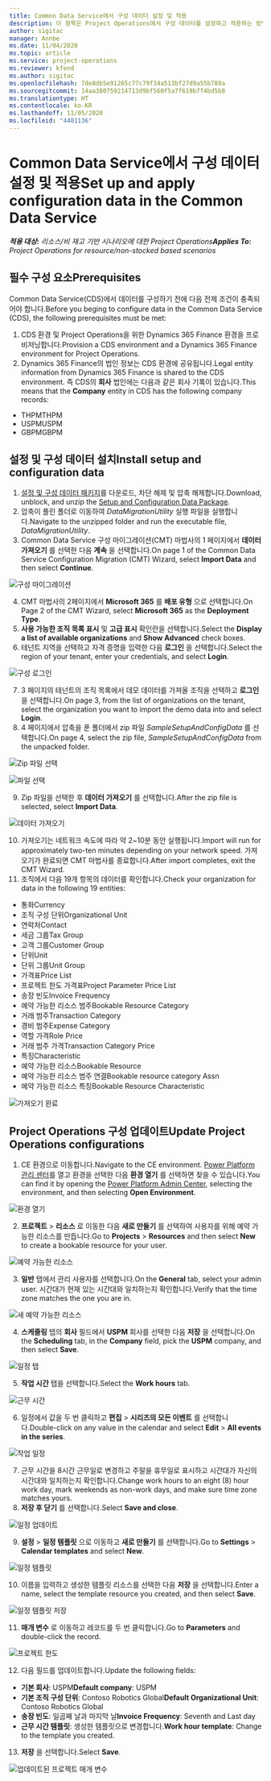 ```yaml
---
title: Common Data Service에서 구성 데이터 설정 및 적용
description: 이 항목은 Project Operations에서 구성 데이터를 설정하고 적용하는 방법에 대한 정보를 제공합니다.
author: sigitac
manager: Annbe
ms.date: 11/04/2020
ms.topic: article
ms.service: project-operations
ms.reviewer: kfend
ms.author: sigitac
ms.openlocfilehash: 7de8db5e91265c77c79f34a513bf27d9a55b789a
ms.sourcegitcommit: 14aa380759214713d9bf560f5a7f619b7f4bd5b8
ms.translationtype: HT
ms.contentlocale: ko-KR
ms.lasthandoff: 11/05/2020
ms.locfileid: "4401136"
---
```

# <a name="set-up-and-apply-configuration-data-in-the-common-data-service"></a><span data-ttu-id="7f96e-103">Common Data Service에서 구성 데이터 설정 및 적용</span><span class="sxs-lookup"><span data-stu-id="7f96e-103">Set up and apply configuration data in the Common Data Service</span></span> 

<span data-ttu-id="7f96e-104">_**적용 대상:** 리소스/비 재고 기반 시나리오에 대한 Project Operations_</span><span class="sxs-lookup"><span data-stu-id="7f96e-104">_**Applies To:** Project Operations for resource/non-stocked based scenarios_</span></span>

## <a name="prerequisites"></a><span data-ttu-id="7f96e-105">필수 구성 요소</span><span class="sxs-lookup"><span data-stu-id="7f96e-105">Prerequisites</span></span>

<span data-ttu-id="7f96e-106">Common Data Service(CDS)에서 데이터를 구성하기 전에 다음 전제 조건이 충족되어야 합니다.</span><span class="sxs-lookup"><span data-stu-id="7f96e-106">Before you beging to configure data in the Common Data Service (CDS), the following prerequisites must be met:</span></span>

1.  <span data-ttu-id="7f96e-107">CDS 환경 및 Project Operations을 위한 Dynamics 365 Finance 환경을 프로비저닝합니다.</span><span class="sxs-lookup"><span data-stu-id="7f96e-107">Provision a CDS environment and a Dynamics 365 Finance environment for Project Operations.</span></span>
2.  <span data-ttu-id="7f96e-108">Dynamics 365 Finance의 법인 정보는 CDS 환경에 공유됩니다.</span><span class="sxs-lookup"><span data-stu-id="7f96e-108">Legal entity information from Dynamics 365 Finance is shared to the CDS environment.</span></span> <span data-ttu-id="7f96e-109">즉 CDS의 **회사** 법인에는 다음과 같은 회사 기록이 있습니다.</span><span class="sxs-lookup"><span data-stu-id="7f96e-109">This means that the **Company** entity in CDS has the following company records:</span></span>
  - <span data-ttu-id="7f96e-110">THPM</span><span class="sxs-lookup"><span data-stu-id="7f96e-110">THPM</span></span>
  - <span data-ttu-id="7f96e-111">USPM</span><span class="sxs-lookup"><span data-stu-id="7f96e-111">USPM</span></span>
  - <span data-ttu-id="7f96e-112">GBPM</span><span class="sxs-lookup"><span data-stu-id="7f96e-112">GBPM</span></span>

## <a name="install-setup-and-configuration-data"></a><span data-ttu-id="7f96e-113">설정 및 구성 데이터 설치</span><span class="sxs-lookup"><span data-stu-id="7f96e-113">Install setup and configuration data</span></span>

1. <span data-ttu-id="7f96e-114">[설정 및 구성 데이터 패키지](https://download.microsoft.com/download/1/3/4/1349369c-6209-42b7-b3b4-5be0e67cacd8/ProjOpsSampleSetupData-%20Integrated%20UR1.zip)를 다운로드, 차단 해제 및 압축 해제합니다.</span><span class="sxs-lookup"><span data-stu-id="7f96e-114">Download, unblock, and unzip the [Setup and Configuration Data Package](https://download.microsoft.com/download/1/3/4/1349369c-6209-42b7-b3b4-5be0e67cacd8/ProjOpsSampleSetupData-%20Integrated%20UR1.zip).</span></span>
2. <span data-ttu-id="7f96e-115">압축이 풀린 폴더로 이동하여 *DataMigrationUtility* 실행 파일을 실행합니다.</span><span class="sxs-lookup"><span data-stu-id="7f96e-115">Navigate to the unzipped folder and run the executable file, *DataMigrationUtility*.</span></span>
3. <span data-ttu-id="7f96e-116">Common Data Service 구성 마이그레이션(CMT) 마법사의 1 페이지에서 **데이터 가져오기** 를 선택한 다음 **계속** 을 선택합니다.</span><span class="sxs-lookup"><span data-stu-id="7f96e-116">On page 1 of the Common Data Service Configuration Migration (CMT) Wizard, select **Import Data** and then select **Continue**.</span></span>

![구성 마이그레이션](./media/1ConfigurationMigration.png)

4. <span data-ttu-id="7f96e-118">CMT 마법사의 2페이지에서 **Microsoft 365** 를 **배포 유형** 으로 선택합니다.</span><span class="sxs-lookup"><span data-stu-id="7f96e-118">On Page 2 of the CMT Wizard, select **Microsoft 365** as the **Deployment Type**.</span></span>
5. <span data-ttu-id="7f96e-119">**사용 가능한 조직 목록 표시** 및 **고급 표시** 확인란을 선택합니다.</span><span class="sxs-lookup"><span data-stu-id="7f96e-119">Select the **Display a list of available organizations** and **Show Advanced** check boxes.</span></span>
6. <span data-ttu-id="7f96e-120">테넌트 지역을 선택하고 자격 증명을 입력한 다음 **로그인** 을 선택합니다.</span><span class="sxs-lookup"><span data-stu-id="7f96e-120">Select the region of your tenant, enter your credentials, and select **Login**.</span></span>

![구성 로그인](./media/2ConfigurationSignin.png)

7. <span data-ttu-id="7f96e-122">3 페이지의 테넌트의 조직 목록에서 데모 데이터를 가져올 조직을 선택하고 **로그인** 을 선택합니다.</span><span class="sxs-lookup"><span data-stu-id="7f96e-122">On page 3, from the list of organizations on the tenant, select the organization you want to import the demo data into and select **Login**.</span></span>
8. <span data-ttu-id="7f96e-123">4 페이지에서 압축을 푼 폴더에서 zip 파일 *SampleSetupAndConfigData* 를 선택합니다.</span><span class="sxs-lookup"><span data-stu-id="7f96e-123">On page 4, select the zip file, *SampleSetupAndConfigData* from the unpacked folder.</span></span>

![Zip 파일 선택](./media/3ZipFile.png)

![파일 선택](./media/4SelectAFile.png)

9. <span data-ttu-id="7f96e-126">Zip 파일을 선택한 후 **데이터 가져오기** 를 선택합니다.</span><span class="sxs-lookup"><span data-stu-id="7f96e-126">After the zip file is selected, select **Import Data**.</span></span>

![데이터 가져오기](./media/5ImportData.png)

10. <span data-ttu-id="7f96e-128">가져오기는 네트워크 속도에 따라 약 2~10분 동안 실행됩니다.</span><span class="sxs-lookup"><span data-stu-id="7f96e-128">Import will run for approximately two-ten minutes depending on your network speed.</span></span> <span data-ttu-id="7f96e-129">가져오기가 완료되면 CMT 마법사를 종료합니다.</span><span class="sxs-lookup"><span data-stu-id="7f96e-129">After import completes, exit the CMT Wizard.</span></span> 
11. <span data-ttu-id="7f96e-130">조직에서 다음 19개 항목의 데이터를 확인합니다.</span><span class="sxs-lookup"><span data-stu-id="7f96e-130">Check your organization for data in the following 19 entities:</span></span>

  - <span data-ttu-id="7f96e-131">통화</span><span class="sxs-lookup"><span data-stu-id="7f96e-131">Currency</span></span>
  - <span data-ttu-id="7f96e-132">조직 구성 단위</span><span class="sxs-lookup"><span data-stu-id="7f96e-132">Organizational Unit</span></span>
  - <span data-ttu-id="7f96e-133">연락처</span><span class="sxs-lookup"><span data-stu-id="7f96e-133">Contact</span></span>
  - <span data-ttu-id="7f96e-134">세금 그룹</span><span class="sxs-lookup"><span data-stu-id="7f96e-134">Tax Group</span></span>
  - <span data-ttu-id="7f96e-135">고객 그룹</span><span class="sxs-lookup"><span data-stu-id="7f96e-135">Customer Group</span></span>
  - <span data-ttu-id="7f96e-136">단위</span><span class="sxs-lookup"><span data-stu-id="7f96e-136">Unit</span></span>
  - <span data-ttu-id="7f96e-137">단위 그룹</span><span class="sxs-lookup"><span data-stu-id="7f96e-137">Unit Group</span></span>
  - <span data-ttu-id="7f96e-138">가격표</span><span class="sxs-lookup"><span data-stu-id="7f96e-138">Price List</span></span>
  - <span data-ttu-id="7f96e-139">프로젝트 한도 가격표</span><span class="sxs-lookup"><span data-stu-id="7f96e-139">Project Parameter Price List</span></span>
  - <span data-ttu-id="7f96e-140">송장 빈도</span><span class="sxs-lookup"><span data-stu-id="7f96e-140">Invoice Frequency</span></span>
  - <span data-ttu-id="7f96e-141">예약 가능한 리소스 범주</span><span class="sxs-lookup"><span data-stu-id="7f96e-141">Bookable Resource Category</span></span>
  - <span data-ttu-id="7f96e-142">거래 범주</span><span class="sxs-lookup"><span data-stu-id="7f96e-142">Transaction Category</span></span>
  - <span data-ttu-id="7f96e-143">경비 범주</span><span class="sxs-lookup"><span data-stu-id="7f96e-143">Expense Category</span></span>
  - <span data-ttu-id="7f96e-144">역할 가격</span><span class="sxs-lookup"><span data-stu-id="7f96e-144">Role Price</span></span>
  - <span data-ttu-id="7f96e-145">거래 범주 가격</span><span class="sxs-lookup"><span data-stu-id="7f96e-145">Transaction Category Price</span></span>
  - <span data-ttu-id="7f96e-146">특징</span><span class="sxs-lookup"><span data-stu-id="7f96e-146">Characteristic</span></span>
  - <span data-ttu-id="7f96e-147">예약 가능한 리소스</span><span class="sxs-lookup"><span data-stu-id="7f96e-147">Bookable Resource</span></span>
  - <span data-ttu-id="7f96e-148">예약 가능한 리소스 범주 연결</span><span class="sxs-lookup"><span data-stu-id="7f96e-148">Bookable resource category Assn</span></span>
  - <span data-ttu-id="7f96e-149">예약 가능한 리소스 특징</span><span class="sxs-lookup"><span data-stu-id="7f96e-149">Bookable Resource Characteristic</span></span>

![가져오기 완료](./media/6CompleteImport.png)

## <a name="update-project-operations-configurations"></a><span data-ttu-id="7f96e-151">Project Operations 구성 업데이트</span><span class="sxs-lookup"><span data-stu-id="7f96e-151">Update Project Operations configurations</span></span>

1. <span data-ttu-id="7f96e-152">CE 환경으로 이동합니다.</span><span class="sxs-lookup"><span data-stu-id="7f96e-152">Navigate to the CE environment.</span></span> <span data-ttu-id="7f96e-153">[Power Platform 관리 센터](https://admin.powerplatform.microsoft.com/environments)를 열고 환경을 선택한 다음 **환경 열기** 를 선택하면 찾을 수 있습니다.</span><span class="sxs-lookup"><span data-stu-id="7f96e-153">You can find it by opening the [Power Platform Admin Center](https://admin.powerplatform.microsoft.com/environments), selecting the environment, and then selecting **Open Environment**.</span></span> 

![환경 열기](./media/7OpenEnvironment.png)

2. <span data-ttu-id="7f96e-155">**프로젝트** > **리소스** 로 이동한 다음 **새로 만들기** 를 선택하여 사용자를 위해 예약 가능한 리소스를 만듭니다.</span><span class="sxs-lookup"><span data-stu-id="7f96e-155">Go to **Projects** > **Resources** and then select **New** to create a bookable resource for your user.</span></span>

![예약 가능한 리소스](./media/8BookableResources.png)

3. <span data-ttu-id="7f96e-157">**일반** 탭에서 관리 사용자를 선택합니다.</span><span class="sxs-lookup"><span data-stu-id="7f96e-157">On the **General** tab, select your admin user.</span></span> <span data-ttu-id="7f96e-158">시간대가 현재 있는 시간대와 일치하는지 확인합니다.</span><span class="sxs-lookup"><span data-stu-id="7f96e-158">Verify that the time zone matches the one you are in.</span></span> 

![새 예약 가능한 리소스](./media/9NewBookableResource.png)

4. <span data-ttu-id="7f96e-160">**스케줄링** 탭의 **회사** 필드에서 **USPM** 회사를 선택한 다음 **저장** 을 선택합니다.</span><span class="sxs-lookup"><span data-stu-id="7f96e-160">On the **Scheduling** tab, in the **Company** field, pick the **USPM** company, and then select **Save**.</span></span> 

![일정 탭](./media/10SchedulingTab.png)

5. <span data-ttu-id="7f96e-162">**작업 시간** 탭을 선택합니다.</span><span class="sxs-lookup"><span data-stu-id="7f96e-162">Select the **Work hours** tab.</span></span>  

![근무 시간](./media/11WorkHours.png)

6. <span data-ttu-id="7f96e-164">일정에서 값을 두 번 클릭하고 **편집** > **시리즈의 모든 이벤트** 를 선택합니다.</span><span class="sxs-lookup"><span data-stu-id="7f96e-164">Double-click on any value in the calendar and select **Edit** > **All events in the series**.</span></span> 

![작업 일정](./media/12WorkCalendar.png)

7. <span data-ttu-id="7f96e-166">근무 시간을 8시간 근무일로 변경하고 주말을 휴무일로 표시하고 시간대가 자신의 시간대와 일치하는지 확인합니다.</span><span class="sxs-lookup"><span data-stu-id="7f96e-166">Change work hours to an eight (8) hour work day, mark weekends as non-work days, and make sure time zone matches yours.</span></span> 
8. <span data-ttu-id="7f96e-167">**저장 후 닫기** 를 선택합니다.</span><span class="sxs-lookup"><span data-stu-id="7f96e-167">Select **Save and close**.</span></span>

![일정 업데이트](./media/13UpdateCalendar.png)

9. <span data-ttu-id="7f96e-169">**설정** > **일정 템플릿** 으로 이동하고 **새로 만들기** 를 선택합니다.</span><span class="sxs-lookup"><span data-stu-id="7f96e-169">Go to **Settings** > **Calendar templates** and select **New**.</span></span>
 
 ![일정 템플릿](./media/14CalendarTemplates.png)
 
 10. <span data-ttu-id="7f96e-171">이름을 입력하고 생성한 템플릿 리소스를 선택한 다음 **저장** 을 선택합니다.</span><span class="sxs-lookup"><span data-stu-id="7f96e-171">Enter a name, select the template resource you created, and then select **Save**.</span></span> 
 
 ![일정 템플릿 저장](./media/15SaveCalendarTemplate.png)
 
 11. <span data-ttu-id="7f96e-173">**매개 변수** 로 이동하고 레코드를 두 번 클릭합니다.</span><span class="sxs-lookup"><span data-stu-id="7f96e-173">Go to **Parameters** and double-click the record.</span></span> 
 
 ![프로젝트 한도](./media/16ProjectParameters.png)
 
12. <span data-ttu-id="7f96e-175">다음 필드를 업데이트합니다.</span><span class="sxs-lookup"><span data-stu-id="7f96e-175">Update the following fields:</span></span>

 - <span data-ttu-id="7f96e-176">**기본 회사**: USPM</span><span class="sxs-lookup"><span data-stu-id="7f96e-176">**Default company**: USPM</span></span>
 - <span data-ttu-id="7f96e-177">**기본 조직 구성 단위**: Contoso Robotics Global</span><span class="sxs-lookup"><span data-stu-id="7f96e-177">**Default Organizational Unit**: Contoso Robotics Global</span></span>
 - <span data-ttu-id="7f96e-178">**송장 빈도**: 일곱째 날과 마지막 날</span><span class="sxs-lookup"><span data-stu-id="7f96e-178">**Invoice Frequency**: Seventh and Last day</span></span>
 - <span data-ttu-id="7f96e-179">**근무 시간 템플릿**: 생성한 템플릿으로 변경합니다.</span><span class="sxs-lookup"><span data-stu-id="7f96e-179">**Work hour template**: Change to the template you created.</span></span>

13. <span data-ttu-id="7f96e-180">**저장** 을 선택합니다.</span><span class="sxs-lookup"><span data-stu-id="7f96e-180">Select **Save**.</span></span> 

![업데이트된 프로젝트 매개 변수](./media/17UpdatedProjectParameters.png)

